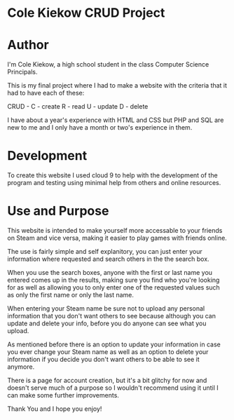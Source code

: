 # Cole Kiekow CRUD Project

# Author

I'm Cole Kiekow, a high school student in the class Computer Science Principals.

This is my final project where I had to make a website with the criteria that it had to have each of these:

CRUD - 
C - create
R - read
U - update
D - delete

I have about a year's experience with HTML and CSS but PHP and SQL are new to me and I only have a month or two's experience in them.

# Development

To create this website I used cloud 9 to help with the development of the program and testing using minimal help from others and online resources.

# Use and Purpose

This website is intended to make yourself more accessable to your friends on Steam and vice versa, making it easier to play games with friends online.

The use is fairly simple and self explanitory, you can just enter your information where requested and search others in the the search box.

When you use the search boxes, anyone with the first or last name you entered comes up in the results, making sure you find who you're looking for as well as allowing you to
only enter one of the requested values such as only the first name or only the last name.

When entering your Steam name be sure not to upload any personal information that you don't want others to see because although you can update and delete your info, 
before you do anyone can see what you upload.

As mentioned before there is an option to update your information in case you ever change your Steam name as well as an option to delete your information if you decide you
don't want others to be able to see it anymore.

There is a page for account creation, but it's a bit glitchy for now and doesn't serve much of a purpose so I wouldn't recommend using it until I can make some further improvements.

Thank You and I hope you enjoy!